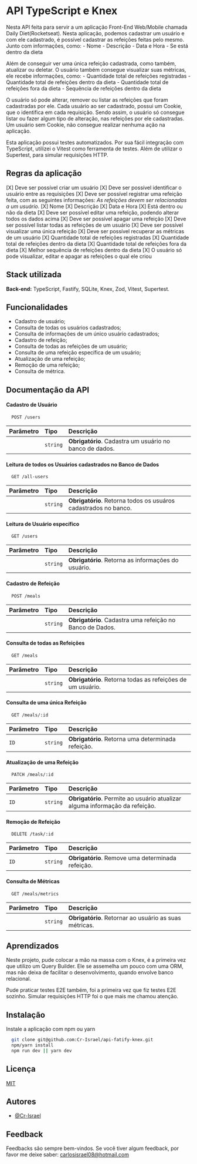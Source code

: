 
# API TypeScript e Knex

Nesta API feita para servir a um aplicação Front-End Web/Mobile chamada Daily Diet(Rocketseat).
Nesta aplicação, podemos cadastrar um usuário e com ele cadastrado, é possível cadastrar as refeições feitas pelo mesmo. Junto com informações, como:
    - Nome
    - Descrição
    - Data e Hora
    - Se está dentro da dieta

Além de conseguir ver uma única refeição cadastrada, como também, atualizar ou deletar.
O usuário também consegue visualizar suas métricas, ele recebe informações, como:
    - Quantidade total de refeições registradas
    - Quantidade total de refeições dentro da dieta
    - Quantidade total de refeições fora da dieta
    - Sequência de refeições dentro da dieta

O usuário só pode alterar, remover ou listar as refeições que foram cadastradas por ele. Cada usuário ao ser cadastrado, possui um Cookie, que o identifica em cada requisição. Sendo assim, o usuário só consegue listar ou fazer algum tipo de alteração, nas refeições por ele cadastradas.
Um usuário sem Cookie, não consegue realizar nenhuma ação na aplicação.

Esta aplicação possui testes automatizados. Por sua fácil integração com TypeScript, utilizei o Vitest como ferramenta de testes. Além de utilizar o Supertest, para simular requisições HTTP.

## Regras da aplicação

[X] Deve ser possível criar um usuário
[X] Deve ser possível identificar o usuário entre as requisições
[X] Deve ser possível registrar uma refeição feita, com as seguintes informações:
    *As refeições devem ser relacionadas a um usuário.*
    [X] Nome
    [X] Descrição
    [X] Data e Hora
    [X] Está dentro ou não da dieta
[X] Deve ser possível editar uma refeição, podendo alterar todos os dados acima
[X] Deve ser possível apagar uma refeição
[X] Deve ser possível listar todas as refeições de um usuário
[X] Deve ser possível visualizar uma única refeição
[X] Deve ser possível recuperar as métricas de um usuário
    [X] Quantidade total de refeições registradas
    [X] Quantidade total de refeições dentro da dieta
    [X] Quantidade total de refeições fora da dieta
    [X] Melhor sequência de refeições dentro da dieta
[X] O usuário só pode visualizar, editar e apagar as refeições o qual ele criou

## Stack utilizada

**Back-end:** TypeScript, Fastify, SQLite, Knex, Zod, Vitest, Supertest. 


## Funcionalidades

- Cadastro de usuário;
- Consulta de todas os usuários cadastrados;
- Consulta de informações de um único usuário cadastrados;
- Cadastro de refeição;
- Consulta de todas as refeições de um usuário;
- Consulta de uma refeição específica de um usuário;
- Atualização de uma refeição;
- Remoção de uma refeição;
- Consulta de métrica.

## Documentação da API

#### Cadastro de Usuário

```http
  POST /users
```

| Parâmetro   | Tipo       | Descrição                           |
| :---------- | :--------- | :---------------------------------- |
|  | `string` | **Obrigatório**. Cadastra um usuário no banco de dados. |

#### Leitura de todos os Usuários cadastrados no Banco de Dados

```http
  GET /all-users
```

| Parâmetro   | Tipo       | Descrição                                   |
| :---------- | :--------- | :------------------------------------------ |
|       | `string` | **Obrigatório**. Retorna todos os usuáros cadastrados no banco. |

#### Leitura de Usuário específico

```http
  GET /users
```
| Parâmetro   | Tipo       | Descrição                                   |
| :---------- | :--------- | :------------------------------------------ |
|      | `string` | **Obrigatório**. Retorna as informações do usuário. |

#### Cadastro de Refeição

```http
  POST /meals
```
| Parâmetro   | Tipo       | Descrição                                   |
| :---------- | :--------- | :------------------------------------------ |
|     | `string` | **Obrigatório**. Cadastra uma refeição no Banco de Dados. |

#### Consulta de todas as Refeições

```http
  GET /meals
```
| Parâmetro   | Tipo       | Descrição                                   |
| :---------- | :--------- | :------------------------------------------ |
|     | `string` | **Obrigatório**. Retorna todas as refeições de um usuário. |

#### Consulta de uma única Refeição

```http
  GET /meals/:id
```
| Parâmetro   | Tipo       | Descrição                                   |
| :---------- | :--------- | :------------------------------------------ |
|   `ID`  | `string` | **Obrigatório**. Retorna uma determinada refeição. |

#### Atualização de uma Refeição

```http
  PATCH /meals/:id
```
| Parâmetro   | Tipo       | Descrição                                   |
| :---------- | :--------- | :------------------------------------------ |
|   `ID`   | `string` | **Obrigatório**. Permite ao usuário atualizar alguma informação da refeição. |

#### Remoção de Refeição

```http
  DELETE /task/:id
```
| Parâmetro   | Tipo       | Descrição                                   |
| :---------- | :--------- | :------------------------------------------ |
|   `ID`   | `string` | **Obrigatório**. Remove uma determinada refeição. |

#### Consulta de Métricas

```http
  GET /meals/metrics
```
| Parâmetro   | Tipo       | Descrição                                   |
| :---------- | :--------- | :------------------------------------------ |
|      | `string` | **Obrigatório**. Retornar ao usuário as suas métricas. |

## Aprendizados

Neste projeto, pude colocar a mão na massa com o Knex, é a primeira vez que utilizo um Query Builder. Ele se assemelha um pouco com uma ORM, mas não deixa de facilitar o desenvolvimento, quando envolve banco relacional.

Pude praticar testes E2E também, foi a primeira vez que fiz testes E2E sozinho. Simular requisições HTTP foi o que mais me chamou atenção.

## Instalação

Instale a aplicação com npm ou yarn

```bash
  git clone git@github.com:Cr-Israel/api-fatify-knex.git
  npm/yarn install
  npm run dev || yarn dev
```
    
## Licença

[MIT](https://choosealicense.com/licenses/mit/)


## Autores

- [@Cr-Israel](https://www.github.com/Cr-Israel)


## Feedback

Feedbacks são sempre bem-vindos.
Se você tiver algum feedback, por favor me deixe saber: carlosisrael08@hotmail.com